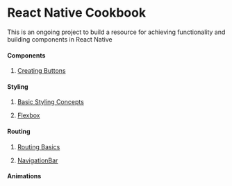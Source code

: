# React Native Cookbook

This is an ongoing project to build a resource for achieving functionality and building components in React Native

#### Components

1. [Creating Buttons](https://github.com/dabit3/react-native-cookbook/blob/master/Buttons.md)

#### Styling

1. [Basic Styling Concepts](https://github.com/dabit3/react-native-cookbook/blob/master/Styling.md)

2. [Flexbox](https://github.com/dabit3/react-native-cookbook/blob/master/Flexbox.md)

#### Routing

1. [Routing Basics](https://github.com/dabit3/react-native-cookbook/blob/master/Routing.md)

2. [NavigationBar]((https://github.com/dabit3/react-native-cookbook/blob/master/Routing.md))

#### Animations
